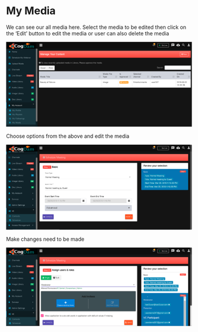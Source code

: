 # My Media

We can see our all media here. Select the media to be edited then click on the ‘Edit’ button to edit the media or user can also delete the media

![](../.gitbook/assets/my_media.PNG)

Choose options from the above and edit the media

![](../.gitbook/assets/image%20%2832%29.png)

Make changes need to be made

![](../.gitbook/assets/image%20%28270%29.png)

